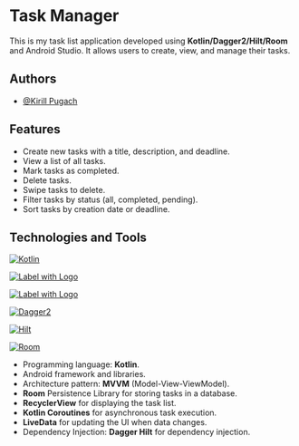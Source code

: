 # Task Manager

This is my task list application developed using **Kotlin/Dagger2/Hilt/Room** and Android Studio. It allows users to create, view, and manage their tasks.

## Authors

- [@Kirill Pugach](https://github.com/Kirill-Pg4)



## Features



- Create new tasks with a title, description, and deadline.
- View a list of all tasks.
- Mark tasks as completed.
- Delete tasks.
- Swipe tasks to delete. 
- Filter tasks by status (all, completed, pending).
- Sort tasks by creation date or deadline.

## Technologies and Tools

[![Kotlin](https://img.shields.io/badge/Kotlin-1.8.0-blueviolet?logo=kotlin)](https://kotlinlang.org/)

[![Label with Logo](https://img.shields.io/badge/Coroutinse-1.7.0-blueviolet?logo=Kotlin)](https://kotlinlang.org/docs/coroutines-basics.html)

[![Label with Logo](https://img.shields.io/badge/Android-grey?logo=android)](https://developer.android.com/)

[![Dagger2](https://img.shields.io/badge/Dagger2-2.46.1-yellow.svg)](https://dagger.dev/)

[![Hilt](https://img.shields.io/badge/Hilt-2.46.1-blue.svg)](https://dagger.dev/hilt/)

[![Room](https://img.shields.io/badge/Room-2.46.1-Green.svg)](https://dagger.dev/hilt/)



- Programming language: **Kotlin**.
- Android framework and libraries.
- Architecture pattern: **MVVM** (Model-View-ViewModel).
- **Room** Persistence Library for storing tasks in a database.
- **RecyclerView** for displaying the task list.
- **Kotlin Coroutines** for asynchronous task execution.
- **LiveData** for updating the UI when data changes.
- Dependency Injection: **Dagger Hilt** for dependency injection.
